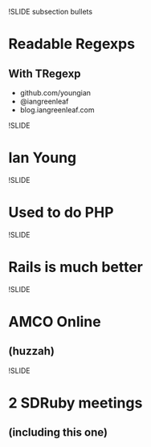 !SLIDE subsection bullets
# Readable Regexps #
## With TRegexp ##

* github.com/youngian
* @iangreenleaf
* blog.iangreenleaf.com

!SLIDE
# Ian Young #

!SLIDE
# Used to do PHP #

!SLIDE
# Rails is much better #

!SLIDE
# AMCO Online #
## (huzzah) ##

!SLIDE
# 2 SDRuby meetings #
## (including this one) ##

